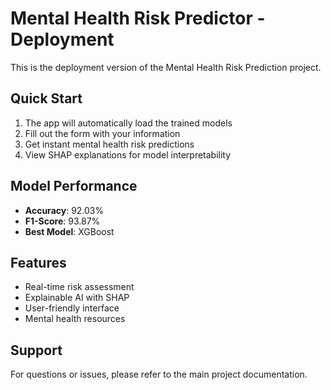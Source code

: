 # Mental Health Risk Predictor - Deployment

This is the deployment version of the Mental Health Risk Prediction project.

## Quick Start

1. The app will automatically load the trained models
2. Fill out the form with your information
3. Get instant mental health risk predictions
4. View SHAP explanations for model interpretability

## Model Performance

- **Accuracy**: 92.03%
- **F1-Score**: 93.87%
- **Best Model**: XGBoost

## Features

- Real-time risk assessment
- Explainable AI with SHAP
- User-friendly interface
- Mental health resources

## Support

For questions or issues, please refer to the main project documentation.
